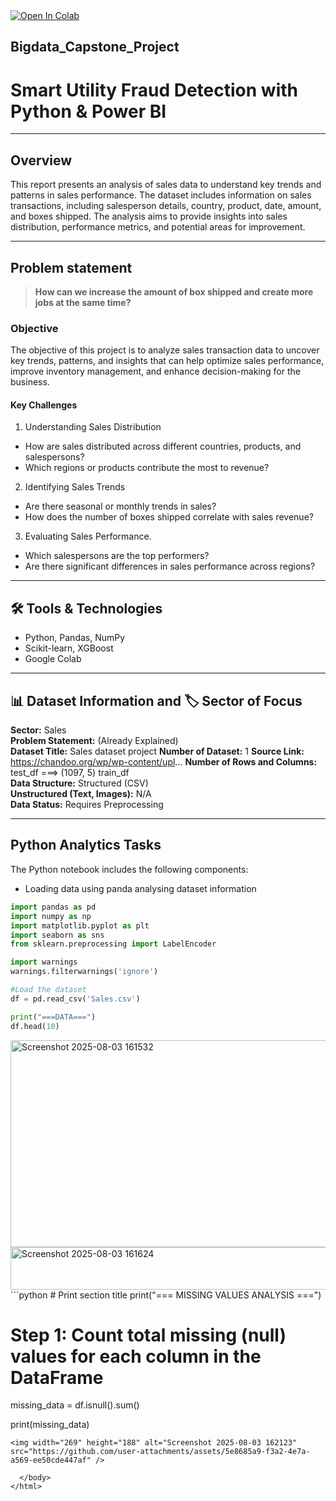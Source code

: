 <html>
  <body>
    <a href="https://colab.research.google.com/drive/1s8hRDZQ71k_WMWmr99lVKWUoq-EMBpQl#scrollTo=9MexvIQyAW_y">
      <img src="https://colab.research.google.com/assets/colab-badge.svg" alt="Open In Colab"/>
    </a>

## Bigdata_Capstone_Project
# Smart Utility Fraud Detection with Python & Power BI  

---

## Overview
This report presents an analysis of sales data to understand key trends and patterns in sales performance. The dataset includes information on sales transactions, including salesperson details, country, product, date, amount, and boxes shipped. The analysis aims to provide insights into sales distribution, performance metrics, and potential areas for improvement.

---
## Problem statement
> **How can we increase the amount of box shipped and create more jobs at the same time?**

### Objective
The objective of this project is to analyze sales transaction data to uncover key trends, patterns, and insights that can help optimize sales performance, improve inventory management, and enhance decision-making for the business.

#### Key Challenges
1. Understanding Sales Distribution
 - How are sales distributed across different countries, products, and salespersons?
 - Which regions or products contribute the most to revenue?
2. Identifying Sales Trends
 - Are there seasonal or monthly trends in sales?
 - How does the number of boxes shipped correlate with sales revenue?
3. Evaluating Sales Performance.
 - Which salespersons are the top performers?
 - Are there significant differences in sales performance across regions?

---
## 🛠️ Tools & Technologies

- Python, Pandas, NumPy  
- Scikit-learn, XGBoost  
- Google Colab    

---
## 📊 Dataset Information and 🏷️ Sector of Focus

**Sector:** Sales  
**Problem Statement:** (Already Explained) <br>
**Dataset Title:** Sales dataset project
**Number of Dataset:** 1 
**Source Link:** https://chandoo.org/wp/wp-content/upl...
**Number of Rows and Columns:**  test_df ===> (1097, 5)  train_df   <br>
**Data Structure:** Structured (CSV) <br>
**Unstructured (Text, Images):** N/A <br>
**Data Status:** Requires Preprocessing <br>

---

##  Python Analytics Tasks

The Python notebook includes the following components:
- Loading data using panda analysing dataset information
  
```python
import pandas as pd
import numpy as np
import matplotlib.pyplot as plt 
import seaborn as sns
from sklearn.preprocessing import LabelEncoder

import warnings
warnings.filterwarnings('ignore')
```
```python
#Load the dataset
df = pd.read_csv('Sales.csv')

print("===DATA===")
df.head(10)

```
<img width="685" height="331" alt="Screenshot 2025-08-03 161532" src="https://github.com/user-attachments/assets/1446d496-5960-4c3f-9c75-ced748c93c1b" />
<img width="723" height="68" alt="Screenshot 2025-08-03 161624" src="https://github.com/user-attachments/assets/8c98f48b-f3b7-4007-bce2-7cb5536f9119" />
```python
# Print section title
print("=== MISSING VALUES ANALYSIS ===")

# Step 1: Count total missing (null) values for each column in the DataFrame
missing_data = df.isnull().sum()

print(missing_data)
```
<img width="269" height="188" alt="Screenshot 2025-08-03 162123" src="https://github.com/user-attachments/assets/5e8685a9-f3a2-4e7a-a569-ee50cde447af" />

  </body>
</html>


